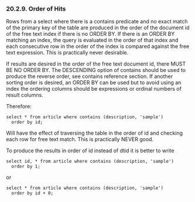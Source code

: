 <div id="orderofhits" class="section">

<div class="titlepage">

<div>

<div>

### 20.2.9. Order of Hits

</div>

</div>

</div>

Rows from a select where there is a contains predicate and no exact
match of the primary key of the table are produced in the order of the
document id of the free text index if there is no ORDER BY. If there is
an ORDER BY matching an index, the query is evaluated in the order of
that index and each consecutive row in the order of the index is
compared against the free text expression. This is practically never
desirable.

If results are desired in the order of the free text document id, there
MUST BE NO ORDER BY. The DESCENDING option of contains should be used to
produce the reverse order, see contains reference section. If another
sorting order is desired, an ORDER BY can be used but to avoid using an
index the ordering columns should be expressions or ordinal numbers of
result columns.

Therefore:

``` programlisting
select * from article where contains (description, 'sample')
  order by id;
```

Will have the effect of traversing the table in the order of id and
checking each row for free text match. This is practically NEVER good.

To produce the results in order of id instead of dtid it is better to
write

``` programlisting
select id, * from article where contains (description, 'sample')
  order by 1;
```

or

``` programlisting
select * from article where contains (description, 'sample')
  order by id + 0;
```

</div>
